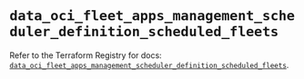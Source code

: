 # `data_oci_fleet_apps_management_scheduler_definition_scheduled_fleets`

Refer to the Terraform Registry for docs: [`data_oci_fleet_apps_management_scheduler_definition_scheduled_fleets`](https://registry.terraform.io/providers/oracle/oci/6.18.0/docs/data-sources/fleet_apps_management_scheduler_definition_scheduled_fleets).
